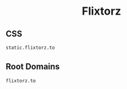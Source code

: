 


<h1 align="center">Flixtorz</h1>  


## CSS


```html
static.flixtorz.to
```  


## Root Domains


```html
flixtorz.to
```  

<br>
